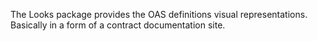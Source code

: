 The Looks package provides the OAS definitions visual representations. Basically in a form of a contract documentation site.
